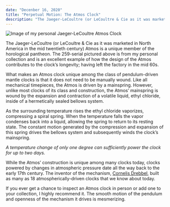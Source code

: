 ```yaml
---
date: "Decenber 16, 2020"
title: "Perpetual Motion: The Atmos Clock"
description: "The Jaeger-LeCoultre (or LeCoultre & Cie as it was marketed in North America in the mid twentieth century) Atmos is a unique member of the horological pantheon. The Atmos in my personal collection and is an excellent example of how the design of the clock contributes to its longevity; having left the factory in the mid 60s."
---
```


![Image of my personal Jaeger-LeCoultre Atmos Clock](https://s3.amazonaws.com/reckart.blog/6M6A5291-min.jpg)

The Jaeger-LeCoultre (or LeCoultre & Cie as it was marketed in North America in the mid twentieth century) Atmos is a unique member of the horological pantheon. The 259-serial pictured above is from my personal collection and is an excellent example of how the design of the Atmos contributes to the clock’s longevity; having left the factory in the mid 60s.

What makes an Atmos clock unique among the class of pendulum-driven mantle clocks is that it does not need to be manually wound. Like all mechanical timepieces, the Atmos is driven by a mainspring. However, unlike most clocks of its class and construction, the Atmos’ mainspring is wound by the expansion and contraction of a volatile liquid, ethyl chloride, inside of a hermetically sealed bellows system.

As the surrounding temperature rises the ethyl chloride vaporizes, compressing a spiral spring. When the temperature falls the vapor condenses back into a liquid, allowing the spring to return to its resting state. The constant motion generated by the compression and expansion of this spring drives the bellows system and subsequently winds the clock’s mainspring.

_A temperature change of only one degree can sufficiently power the clock for up to two days._

While the Atmos’ construction is unique among many clocks today, clocks powered by changes in atmospheric pressure date all the way back to the early 17th century. The inventor of the mechanism, [Cornelis Drebbel](https://en.wikipedia.org/wiki/Cornelis_Drebbel), built as many as 18 atmospherically-driven clocks that we know about today.

If you ever get a chance to inspect an Atmos clock in person or add one to your collection, I highly recommend it. The smooth motion of the pendulum and openness of the mechanism it drives is mesmerizing.
